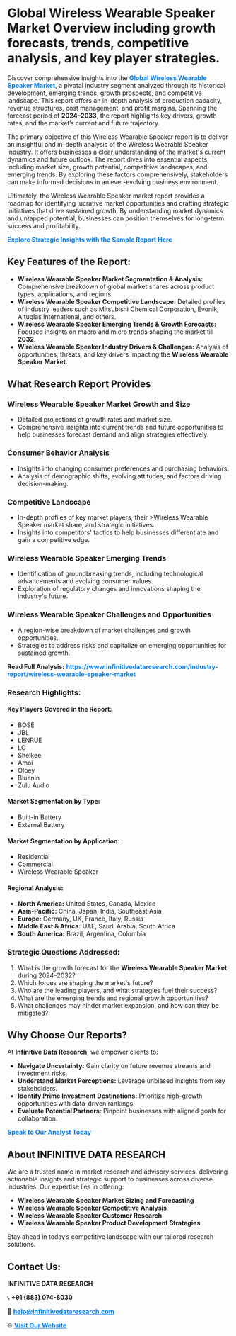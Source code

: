 <h1>Global Wireless Wearable Speaker Market Overview including growth forecasts, trends, competitive analysis, and key player strategies.</h1>
<p>
Discover comprehensive insights into the 
<a href="https://www.infinitivedataresearch.com/industry-report/wireless-wearable-speaker-market" rel="dofollow" style="color: #007BFF; text-decoration: none;"><strong>Global Wireless Wearable Speaker Market</strong></a>, a pivotal industry segment analyzed through its historical development, emerging trends, growth prospects, and competitive landscape. This report offers an in-depth analysis of production capacity, revenue structures, cost management, and profit margins. Spanning the forecast period of <strong>2024–2033</strong>, the report highlights key drivers, growth rates, and the market’s current and future trajectory.
</p>
<p>
The primary objective of this Wireless Wearable Speaker report is to deliver an insightful and in-depth analysis of the Wireless Wearable Speaker industry. It offers businesses a clear understanding of the market's current dynamics and future outlook. The report dives into essential aspects, including market size, growth potential, competitive landscapes, and emerging trends. By exploring these factors comprehensively, stakeholders can make informed decisions in an ever-evolving business environment.
</p>
<p>
Ultimately, the Wireless Wearable Speaker market report provides a roadmap for identifying lucrative market opportunities and crafting strategic initiatives that drive sustained growth. By understanding market dynamics and untapped potential, businesses can position themselves for long-term success and profitability.
</p>
<p>
<a href="https://www.infinitivedataresearch.com/request-sample/reportId=110442" style="color: #007BFF; text-decoration: none;"><strong>Explore Strategic Insights with the Sample Report Here</strong></a>
</p>

<h2>Key Features of the Report:</h2>
<ul>
<li><strong>Wireless Wearable Speaker Market Segmentation & Analysis:</strong> Comprehensive breakdown of global market shares across product types, applications, and regions.</li>
<li><strong>Wireless Wearable Speaker Competitive Landscape:</strong> Detailed profiles of industry leaders such as Mitsubishi Chemical Corporation, Evonik, Altuglas International, and others.</li>
<li><strong>Wireless Wearable Speaker Emerging Trends & Growth Forecasts:</strong> Focused insights on macro and micro trends shaping the market till <strong>2032</strong>.</li>
<li><strong>Wireless Wearable Speaker Industry Drivers & Challenges:</strong> Analysis of opportunities, threats, and key drivers impacting the <strong>Wireless Wearable Speaker Market</strong>.</li>
</ul>

<h2>What Research Report Provides</h2>
<h3>Wireless Wearable Speaker Market Growth and Size</h3>
<ul>
<li>Detailed projections of growth rates and market size.</li>
<li>Comprehensive insights into current trends and future opportunities to help businesses forecast demand and align strategies effectively.</li>
</ul>

<h3>Consumer Behavior Analysis</h3>
<ul>
<li>Insights into changing consumer preferences and purchasing behaviors.</li>
<li>Analysis of demographic shifts, evolving attitudes, and factors driving decision-making.</li>
</ul>

<h3>Competitive Landscape</h3>
<ul>
<li>In-depth profiles of key market players, their >Wireless Wearable Speaker market share, and strategic initiatives.</li>
<li>Insights into competitors' tactics to help businesses differentiate and gain a competitive edge.</li>
</ul>

<h3>Wireless Wearable Speaker Emerging Trends</h3>
<ul>
<li>Identification of groundbreaking trends, including technological advancements and evolving consumer values.</li>
<li>Exploration of regulatory changes and innovations shaping the industry's future.</li>
</ul>

<h3>Wireless Wearable Speaker Challenges and Opportunities</h3>
<ul>
<li>A region-wise breakdown of market challenges and growth opportunities.</li>
<li>Strategies to address risks and capitalize on emerging opportunities for sustained growth.</li>
</ul>
<p><strong>Read Full Analysis:</strong> <a href="https://www.infinitivedataresearch.com/industry-report/wireless-wearable-speaker-market" rel="dofollow" style="color: #007BFF; text-decoration: none;"><strong>https://www.infinitivedataresearch.com/industry-report/wireless-wearable-speaker-market</strong></a></p>
<h3>Research Highlights:</h3>
<h4>Key Players Covered in the Report:</h4>
<ul><li>BOSE</li><li>JBL</li><li>LENRUE</li><li>LG</li><li>Shelkee</li><li>Amoi</li><li>Oloey</li><li>Bluenin</li><li>Zulu Audio</li></ul>
<h4>Market Segmentation by Type:</h4>
<ul><li>Built-in Battery</li><li>External Battery</li></ul>
<h4>Market Segmentation by Application:</h4>
<ul><li>Residential</li><li>Commercial</li><li>Wireless Wearable Speaker</li></ul>

<h4>Regional Analysis:</h4>
<ul>
<li><strong>North America:</strong> United States, Canada, Mexico</li>
<li><strong>Asia-Pacific:</strong> China, Japan, India, Southeast Asia</li>
<li><strong>Europe:</strong> Germany, UK, France, Italy, Russia</li>
<li><strong>Middle East & Africa:</strong> UAE, Saudi Arabia, South Africa</li>
<li><strong>South America:</strong> Brazil, Argentina, Colombia</li>
</ul>

<h3>Strategic Questions Addressed:</h3>
<ol>
<li>What is the growth forecast for the <strong>Wireless Wearable Speaker Market</strong> during 2024–2032?</li>
<li>Which forces are shaping the market's future?</li>
<li>Who are the leading players, and what strategies fuel their success?</li>
<li>What are the emerging trends and regional growth opportunities?</li>
<li>What challenges may hinder market expansion, and how can they be mitigated?</li>
</ol>

<h2>Why Choose Our Reports?</h2>
<p>At <strong>Infinitive Data Research</strong>, we empower clients to:</p>
<ul>
<li><strong>Navigate Uncertainty:</strong> Gain clarity on future revenue streams and investment risks.</li>
<li><strong>Understand Market Perceptions:</strong> Leverage unbiased insights from key stakeholders.</li>
<li><strong>Identify Prime Investment Destinations:</strong> Prioritize high-growth opportunities with data-driven rankings.</li>
<li><strong>Evaluate Potential Partners:</strong> Pinpoint businesses with aligned goals for collaboration.</li>
</ul>
<p><a href="https://www.infinitivedataresearch.com/industry-report/wireless-wearable-speaker-market" rel="dofollow" style="color: #007BFF; text-decoration: none;"><strong>Speak to Our Analyst Today</strong></a></p>

<h2>About INFINITIVE DATA RESEARCH</h2>
<p>We are a trusted name in market research and advisory services, delivering actionable insights and strategic support to businesses across diverse industries. Our expertise lies in offering:</p>
<ul>
<li><strong>Wireless Wearable Speaker Market Sizing and Forecasting</strong></li>
<li><strong>Wireless Wearable Speaker Competitive Analysis</strong></li>
<li><strong>Wireless Wearable Speaker Customer Research</strong></li>
<li><strong>Wireless Wearable Speaker Product Development Strategies</strong></li>
</ul>
<p>Stay ahead in today’s competitive landscape with our tailored research solutions.</p>

<h2>Contact Us:</h2>
<p><strong>INFINITIVE DATA RESEARCH</strong></p>
<p>📞 <strong>+91 (883) 074-8030</strong></p>
<p>📧 <strong><a href="mailto:help@infinitivedataresearch.com" style="color: #007BFF;">help@infinitivedataresearch.com</a></strong></p>
<p>🌐 <strong><a href="https://www.infinitivedataresearch.com" rel="dofollow" style="color: #007BFF;">Visit Our Website</a></strong></p>